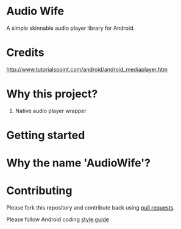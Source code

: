 Audio Wife
==========

A simple skinnable audio player library for Android.


Credits
==========

http://www.tutorialspoint.com/android/android_mediaplayer.htm


Why this project?
====================
1. Native audio player wrapper


Getting started
====================


Why the name 'AudioWife'?
=========================


Contributing
=========================

Please fork this repository and contribute back using
[pull requests](https://github.com/jaydeepw/audio-wife/pulls).

Please follow Android coding [style guide](https://source.android.com/source/code-style.html)